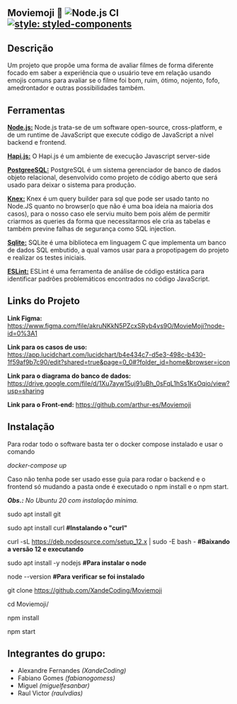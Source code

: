 ## **Moviemoji** :zombie: ![Node.js CI](https://github.com/XandeCoding/Moviemoji/workflows/Node.js%20CI/badge.svg?branch=main) [![style: styled-components](https://img.shields.io/badge/style-%F0%9F%92%85%20styled--components-orange.svg?colorB=daa357&colorA=db748e)](https://github.com/styled-components/styled-components)

## **Descrição**

Um projeto que propõe uma forma de avaliar filmes de forma diferente focado em saber a experiência que o usuário teve em relação usando emojis comuns para avaliar se o filme foi bom, ruim, ótimo, nojento, fofo, amedrontador e outras possibilidades também.

## **Ferramentas**

[**Node.js:**](https://nodejs.org/en/) Node.js trata-se de um software open-source, cross-platform, e de um runtime de JavaScript que execute código de JavaScript a nível backend e frontend.

[**Hapi.js:**](https://hapi.dev/) O Hapi.js é um ambiente de execução Javascript server-side

[**PostgreeSQL:**](https://www.postgresql.org/) PostgreSQL é um sistema gerenciador de banco de dados objeto relacional, desenvolvido como projeto de código aberto que será usado para deixar o sistema para produção.

[**Knex:**](http://knexjs.org/) Knex é um query builder para sql que pode ser usado tanto no Node.JS quanto no browser(o que não é uma boa ideia na maioria dos casos), para o nosso caso ele serviu muito bem pois além de permitir criarmos as queries da forma que necessitarmos ele cria as tabelas e também previne falhas de segurança como SQL injection.

[**Sqlite:**](https://www.sqlite.org/index.html) SQLite é uma biblioteca em linguagem C que implementa um banco de dados SQL embutido, a qual vamos usar para a propotipagem do projeto e realizar os testes iniciais.

[**ESLint:**](https://eslint.org/) ESLint é uma ferramenta de análise de código estática para identificar padrões problemáticos encontrados no código JavaScript.


## **Links do Projeto**
**Link Figma:** https://www.figma.com/file/akruNKkN5PZcxSRyb4vs9O/MovieMoji?node-id=0%3A1

**Link para os casos de uso:** https://app.lucidchart.com/lucidchart/b4e434c7-d5e3-498c-b430-1f59af9b7c90/edit?shared=true&page=0_0#?folder_id=home&browser=icon

**Link para o diagrama do banco de dados:** https://drive.google.com/file/d/1Xu7ayw15uj91uBh_0sFqL1hSs1KsOqio/view?usp=sharing

**Link para o Front-end:** https://github.com/arthur-es/Moviemoji

## **Instalação**

Para rodar todo o software basta ter o docker compose instalado e usar o comando

_docker-compose up_

Caso não tenha pode ser usado esse guia para rodar o backend e o frontend só mudando a pasta onde é executado o npm install e o npm start.

_**Obs.:** No Ubuntu 20 com instalação mínima._


sudo apt install git

sudo apt install curl **#Instalando o "curl"**

curl -sL https://deb.nodesource.com/setup_12.x | sudo -E bash - **#Baixando a versão 12 e executando**

sudo apt install -y nodejs **#Para instalar o node**

node --version **#Para verificar se foi instalado**

git clone https://github.com/XandeCoding/Moviemoji

cd Moviemoji/

npm install

npm start

## **Integrantes do grupo:**
- Alexandre Fernandes *(XandeCoding)*
- Fabiano Gomes *(fabianogomess)*
- Miguel *(miguelfesanbar)*
- Raul Victor *(raulvdias)*
